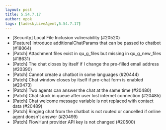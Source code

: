 ```yaml
---
layout: post
title: 5.54.7.17
author: opok
tags: [ladesk,LiveAgent,5.54.7.17]
---
```


- [Security] Local File Inclusion vulnerability (#20520)
- [Feature] Introduce additionalChatParams that can be passed to chatbot (#18064)
- [Patch] Attachment files exist in qu_g_files but missing in qu_g_new_files (#18631)
- [Patch] The chat closes by itself if I change the pre-filled email address (#20390)
- [Patch] Cannot create a chatbot in some languages (#20444)
- [Patch] Chat window closes by itself if pre-chat form is enabled (#20473)
- [Patch] Two agents can answer the chat at the same time (#20480)
- [Patch] Chat stuck in queue after user lost internet connection (#20485)
- [Patch] Chat welcome message variable is not replaced with contact data (#20489)
- [Patch] Ringing chat from the chatbot is not routed or cancelled if online agent doesn't answer (#20499)
- [Patch] FlowHunt provider API key is not changed (#20500)
